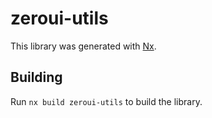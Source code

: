 # zeroui-utils

This library was generated with [Nx](https://nx.dev).

## Building

Run `nx build zeroui-utils` to build the library.

